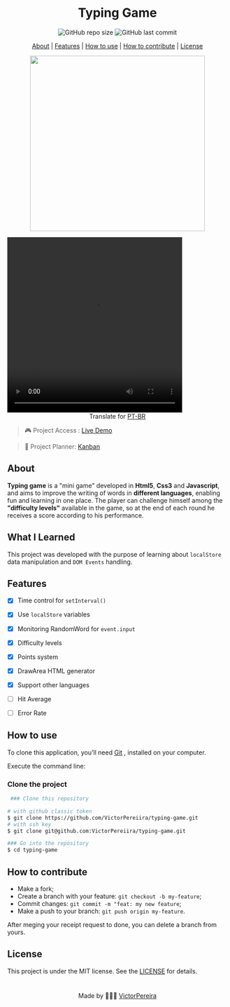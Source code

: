 <h1 align = "center">Typing Game</h1>

<div align="center">  
   <img alt="GitHub repo size" src="https://img.shields.io/github/repo-size/victorpereiira/typing-game">
   <img alt="GitHub last commit" src="https://img.shields.io/github/last-commit/victorpereiira/typing-game">
</div>


<p align = "center">
    <a href="#about">About</a>   |
    <a href="#features">Features</a>   |
    <!-- <a href="#technologies">Technologies</a>   | -->
    <a href="#howToUse">How to use</a>   |
    <a href="#howToContribute">How to contribute</a>   |
    <a href="#license">License</a> 
</p>

<p align = "center"><img height = '400' src = "https://user-images.githubusercontent.com/64560823/127571876-967811e4-8686-45b2-8140-f35f76dbc58e.gif")
><p>  
<div class="video-container">
  <video width="400" height="400" controls>
    <source src="nome-do-arquivo-de-video.mp4" type="video/mp4">
    Seu navegador não suporta a tag de vídeo.
  </video>
</div>

<div align="center">
    Translate for 
    <a href="./github/readme_pt_br.md">PT-BR</a> 
</div>

 > 🎮 Project  Access : [Live Demo](https://victorpereiira.com/typing-game/) 

 > 📄 Project Planner: [Kanban](https://github.com/users/VictorPereiira/projects/4)

## About
<p><b>Typing game</b> is a "mini game" developed in <b>Html5</b>, <b>Css3</b> and <b>Javascript</b>, and aims to improve the writing of words in <b>different languages</b>, enabling fun and learning in one place. The player can challenge himself among the <b>"difficulty levels"</b> available in the game, so at the end of each round he receives a score according to his performance.</p>

## What I Learned
 <p>This project was developed with the purpose of learning about <code>localStore</code> data manipulation and <code>DOM Events</code> handling.</p> 

## Features
- [X] Time control for `setInterval()`
- [X] Use `localStore` variables
- [X] Monitoring RandomWord for `event.input` 
- [X] Difficulty levels
- [X] Points system 
- [X] DrawArea HTML generator
- [X] Support other languages
- [ ] Hit Average
- [ ] Error Rate

  
<!-- ## Technologies
- [Vanilla JS](https://developer.mozilla.org/pt-BR/docs/Web/JavaScript) -->


<h2 id="howToUse">How to use</h2>
<p>
    To clone this application, you'll need 
    <a href="https://git-scm.com/">Git</a>
    , installed on your computer.
</p>
<p>Execute the command line:</p>

### Clone the project

```bash
 ### Clone this repository

# with github classic token
$ git clone https://github.com/VictorPereiira/typing-game.git
# with ssh key
$ git clone git@github.com:VictorPereiira/typing-game.git

### Go into the repository
$ cd typing-game
```


<h2 id="howToContribute">How to contribute</h2>

- Make a fork;
- Create a branch with your feature: `git checkout -b my-feature`;
- Commit changes: `git commit -m "feat: my new feature`;
- Make a push to your branch: `git push origin my-feature`.
  
<p>After meging your receipt request to done, you can delete a branch from yours.</p>

## License
This project is under the MIT license. See the 
<a href = "https://github.com/VictorPereiira/typing-game/blob/master/LICENSE">LICENSE</a> 
for details.

#
<p align = "center">
    Made by 👨🏾‍💻 
    <a href="https://www.linkedin.com/in/victorpereiira">VictorPereira</a>
</p>
